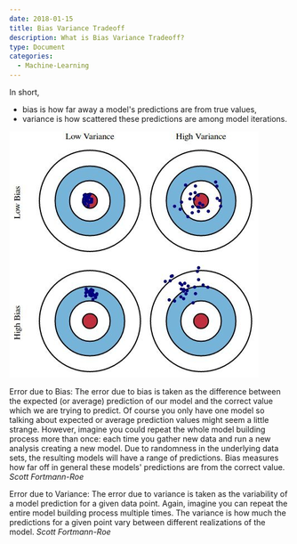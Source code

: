 ```yaml
---
date: 2018-01-15
title: Bias Variance Tradeoff
description: What is Bias Variance Tradeoff?
type: Document
categories:
  - Machine-Learning
---
```


In short, 
* bias is how far away a model's predictions are from true values, 
* variance is how scattered these predictions are among model iterations.

![jpg](/images/bias-and-variance.jpg)


> 
Error due to Bias: The error due to bias is taken as the difference between the expected (or average) prediction of our model and the correct value which we are trying to predict. Of course you only have one model so talking about expected or average prediction values might seem a little strange. However, imagine you could repeat the whole model building process more than once: each time you gather new data and run a new analysis creating a new model. Due to randomness in the underlying data sets, the resulting models will have a range of predictions. Bias measures how far off in general these models' predictions are from the correct value.
<cite>Scott Fortmann-Roe</cite>


>
Error due to Variance: The error due to variance is taken as the variability of a model prediction for a given data point. Again, imagine you can repeat the entire model building process multiple times. The variance is how much the predictions for a given point vary between different realizations of the model.
<cite>Scott Fortmann-Roe</cite>
